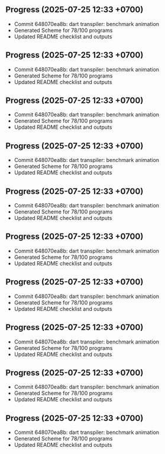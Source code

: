 ## Progress (2025-07-25 12:33 +0700)
- Commit 648070ea8b: dart transpiler: benchmark animation
- Generated Scheme for 78/100 programs
- Updated README checklist and outputs

## Progress (2025-07-25 12:33 +0700)
- Commit 648070ea8b: dart transpiler: benchmark animation
- Generated Scheme for 78/100 programs
- Updated README checklist and outputs

## Progress (2025-07-25 12:33 +0700)
- Commit 648070ea8b: dart transpiler: benchmark animation
- Generated Scheme for 78/100 programs
- Updated README checklist and outputs

## Progress (2025-07-25 12:33 +0700)
- Commit 648070ea8b: dart transpiler: benchmark animation
- Generated Scheme for 78/100 programs
- Updated README checklist and outputs

## Progress (2025-07-25 12:33 +0700)
- Commit 648070ea8b: dart transpiler: benchmark animation
- Generated Scheme for 78/100 programs
- Updated README checklist and outputs

## Progress (2025-07-25 12:33 +0700)
- Commit 648070ea8b: dart transpiler: benchmark animation
- Generated Scheme for 78/100 programs
- Updated README checklist and outputs

## Progress (2025-07-25 12:33 +0700)
- Commit 648070ea8b: dart transpiler: benchmark animation
- Generated Scheme for 78/100 programs
- Updated README checklist and outputs

## Progress (2025-07-25 12:33 +0700)
- Commit 648070ea8b: dart transpiler: benchmark animation
- Generated Scheme for 78/100 programs
- Updated README checklist and outputs

## Progress (2025-07-25 12:33 +0700)
- Commit 648070ea8b: dart transpiler: benchmark animation
- Generated Scheme for 78/100 programs
- Updated README checklist and outputs

## Progress (2025-07-25 12:33 +0700)
- Commit 648070ea8b: dart transpiler: benchmark animation
- Generated Scheme for 78/100 programs
- Updated README checklist and outputs


